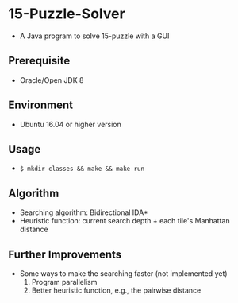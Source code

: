 # 15-Puzzle-Solver

* A Java program to solve 15-puzzle with a GUI

## Prerequisite

* Oracle/Open JDK 8

## Environment

* Ubuntu 16.04 or higher version

## Usage

* `$ mkdir classes && make && make run`

## Algorithm

* Searching algorithm: Bidirectional IDA\*
* Heuristic function: current search depth + each tile's Manhattan distance

## Further Improvements

* Some ways to make the searching faster (not implemented yet)
	1. Program parallelism
	2. Better heuristic function, e.g., the pairwise distance
